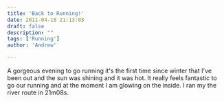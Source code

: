 ```yaml
---
title: 'Back to Running!'
date: 2011-04-18 21:13:03
draft: false
description: ""
tags: ['Running']
author: 'Andrew'

---
```


A gorgeous evening to go running it's the first time since winter that I've been out and the sun was shining and it was hot. It really feels fantastic to go our running and at the moment I am glowing on the inside. I ran my the river route in 21m08s.
